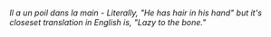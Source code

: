###### Il a un poil dans la main - Literally, "He has hair in his hand" but it's closeset translation in English is, "Lazy to the bone."
